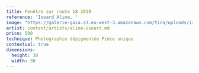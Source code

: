 ```yaml
---
title: Fenêtre sur route 18 2019
reference: 'Isoard Aline, '
image: "https://galerie-gaia.s3.eu-west-3.amazonaws.com/tina/uploads/isoard-aline/feneÌ\x82tre sur route 18-2019   30x30galerie-gaia-isoard-aline-.JPG"
artist: content/artists/aline-isoard.md
price: 500
technique: Photographie dépigmentée Pièce unique
contextual: true
dimensions:
  height: 30
  width: 30
---
```


